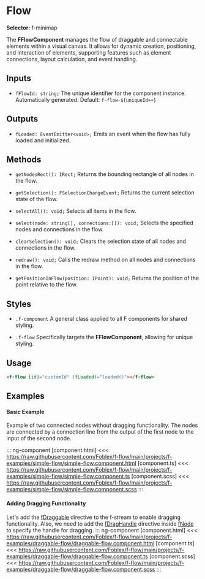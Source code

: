 ﻿# Flow

**Selector:** f-minimap

The **FFlowComponent** manages the flow of draggable and connectable elements within a visual canvas.  It allows for dynamic creation, positioning, and interaction of elements, supporting features such as element connections, layout calculation, and event handling.  

## Inputs

  - `fFlowId: string;` The unique identifier for the component instance. Automatically generated. Default: `f-flow-${uniqueId++}`  

## Outputs

 - `fLoaded: EventEmitter<void>;` Emits an event when the flow has fully loaded and initialized. 

## Methods

 - `getNodesRect(): IRect;` Returns the bounding rectangle of all nodes in the flow.
 
 - `getSelection(): FSelectionChangeEvent;` Returns the current selection state of the flow.
 
 - `selectAll(): void;` Selects all items in the flow.

 - `select(node: string[], connections:[]): void;` Selects the specified nodes and connections in the flow.
 
 - `clearSelection(): void;` Clears the selection state of all nodes and connections in the flow.
 
 - `redraw(): void;` Calls the redraw method on all nodes and connections in the flow.
 
 - `getPositionInFlow(position: IPoint): void;` Returns the position of the point relative to the flow.

## Styles

  - `.f-component` A general class applied to all F components for shared styling.

  - `.f-flow` Specifically targets the **FFlowComponent**, allowing for unique styling.

## Usage

```html
<f-flow [id]="customId" (fLoaded)="loaded()"></f-flow>
```

## Examples

#### Basic Example
  
Example of two connected nodes without dragging functionality. The nodes are connected by a connection line from the output of the first node to the input of the second node.

::: ng-component <simple-flow></simple-flow>
[component.html] <<< https://raw.githubusercontent.com/Foblex/f-flow/main/projects/f-examples/simple-flow/simple-flow.component.html
[component.ts] <<< https://raw.githubusercontent.com/Foblex/f-flow/main/projects/f-examples/simple-flow/simple-flow.component.ts
[component.scss] <<< https://raw.githubusercontent.com/Foblex/f-flow/main/projects/f-examples/simple-flow/simple-flow.component.scss
:::

#### Adding Dragging Functionality

Let's add the [fDraggable](f-draggable-directive) directive to the f-stream to enable dragging functionality. Also, we need to add the [fDragHandle](f-drag-handle-directive) directive inside [fNode](f-node-directive) to specify the handle for dragging.
::: ng-component <draggable-flow></draggable-flow>
[component.html] <<< https://raw.githubusercontent.com/Foblex/f-flow/main/projects/f-examples/draggable-flow/draggable-flow.component.html
[component.ts] <<< https://raw.githubusercontent.com/Foblex/f-flow/main/projects/f-examples/draggable-flow/draggable-flow.component.ts
[component.scss] <<< https://raw.githubusercontent.com/Foblex/f-flow/main/projects/f-examples/draggable-flow/draggable-flow.component.scss
:::
